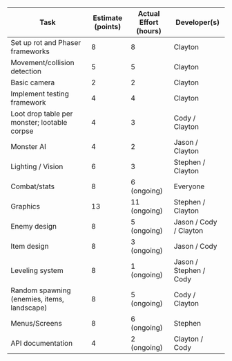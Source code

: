 | Task                                         | Estimate (points) | Actual Effort (hours) | Developer(s)           |
| ---                                          | ---               | ---                   | ---                    |
| Set up rot and Phaser frameworks             | 8                 | 8                     | Clayton                |
| Movement/collision detection                 | 5                 | 5                     | Clayton                |
| Basic camera                                 | 2                 | 2                     | Clayton                |
| Implement testing framework                  | 4                 | 4                     | Clayton                |
| Loot drop table per monster; lootable corpse | 4                 | 3                     | Cody / Clayton         |
| Monster AI                                   | 4                 | 2                     | Jason / Clayton        |
| Lighting / Vision                            | 6                 | 3                     | Stephen / Clayton      |
| Combat/stats                                 | 8                 | 6 (ongoing)           | Everyone               |
| Graphics                                     | 13                | 11 (ongoing)          | Stephen / Clayton      |
| Enemy design                                 | 8                 | 5 (ongoing)           | Jason / Cody / Clayton |
| Item design                                  | 8                 | 3 (ongoing)           | Jason / Cody           |
| Leveling system                              | 8                 | 1 (ongoing)           | Jason / Stephen / Cody |
| Random spawning (enemies, items, landscape)  | 8                 | 5 (ongoing)           | Cody / Clayton         |
| Menus/Screens                                | 8                 | 6 (ongoing)           | Stephen                |
| API documentation                            | 4                 | 2 (ongoing)           | Clayton / Cody         |